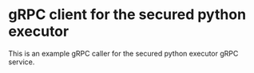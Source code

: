 # gRPC client for the secured python executor

This is an example gRPC caller for the secured python executor gRPC service.